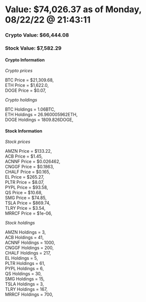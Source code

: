 # Value: $74,026.37 as of Monday, 08/22/22 @ 21:43:11 

### Crypto Value: $66,444.08

### Stock Value: $7,582.29

#### Crypto Information 
*Crypto prices* 

BTC Price = $21,309.68,  
ETH Price = $1,622.0,  
DOGE Price = $0.07,  


*Crypto holdings* 

BTC Holdings = 1.06BTC,  
ETH Holdings = 26.960005962ETH,  
DOGE Holdings = 1809.826DOGE,  


#### Stock Information 

*Stock prices* 

AMZN Price = $133.22,  
ACB Price = $1.45,  
ACNNF Price = $0.026462,  
CNGGF Price = $0.1863,  
CHALF Price = $0.165,  
EL Price = $265.27,  
PLTR Price = $8.07,  
PYPL Price = $93.58,  
QS Price = $10.68,  
SMG Price = $74.85,  
TSLA Price = $869.74,  
TLRY Price = $3.54,  
MRRCF Price = $1e-06,  


*Stock holdings* 

AMZN Holdings = 3,  
ACB Holdings = 41,  
ACNNF Holdings = 1000,  
CNGGF Holdings = 200,  
CHALF Holdings = 217,  
EL Holdings = 5,  
PLTR Holdings = 61,  
PYPL Holdings = 6,  
QS Holdings = 30,  
SMG Holdings = 15,  
TSLA Holdings = 3,  
TLRY Holdings = 167,  
MRRCF Holdings = 700,  


